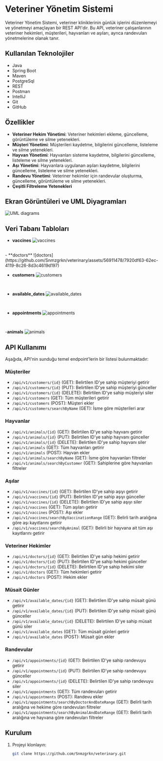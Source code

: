 # Veteriner Yönetim Sistemi

Veteriner Yönetim Sistemi, veteriner kliniklerinin günlük işlerini düzenlemeyi ve yönetmeyi amaçlayan bir REST API'dir. Bu API, veteriner çalışanlarının veteriner hekimleri, müşterileri, hayvanları ve aşıları, ayrıca randevuları yönetmelerine olanak tanır.

## Kullanılan Teknolojiler

- Java
- Spring Boot
- Maven
- PostgreSql
- REST
- Postman
- IntelliJ
- Git
- GitHub

## Özellikler

- **Veteriner Hekim Yönetimi**: Veteriner hekimleri ekleme, güncelleme, görüntüleme ve silme yetenekleri.
- **Müşteri Yönetimi**: Müşterileri kaydetme, bilgilerini güncelleme, listeleme ve silme yetenekleri.
- **Hayvan Yönetimi**: Hayvanları sisteme kaydetme, bilgilerini güncelleme, listeleme ve silme yetenekleri.
- **Aşı Yönetimi**: Hayvanlara uygulanan aşıları kaydetme, bilgilerini güncelleme, listeleme ve silme yetenekleri.
- **Randevu Yönetimi**: Veteriner hekimler için randevular oluşturma, güncelleme, görüntüleme ve silme yetenekleri.
- **Çeşitli Filtreleme Yetenekleri**

## Ekran Görüntüleri ve UML Diyagramları

![UML diagrams](https://github.com/Snmzgrkn/veterinary/assets/56911478/54fc553f-9bf9-4518-915e-db02bc6ce826)


## Veri Tabanı Tabloları
- **vaccines**
![vaccines](https://github.com/Snmzgrkn/veterinary/assets/56911478/41a7f980-60a6-4f95-90cf-dd416c52d5ed)
<br>
- **doctors**
![doctors](https://github.com/Snmzgrkn/veterinary/assets/56911478/7920df63-62ec-4119-8c26-8d3c4619d197)
<br>

- **customers**
![customers](https://github.com/Snmzgrkn/veterinary/assets/56911478/ea0bc581-23cb-469b-9c97-012df114e48d)
<br>

- **available_dates**
![available_dates](https://github.com/Snmzgrkn/veterinary/assets/56911478/c4de3d49-6984-4507-b4b5-7e0cd1124d5e)
<br>

- **appointments**
![appointments](https://github.com/Snmzgrkn/veterinary/assets/56911478/7534890a-d621-42db-865e-d01b84e0af63)
<br>

-**animals**
![animals](https://github.com/Snmzgrkn/veterinary/assets/56911478/ab668ef2-2405-4846-870f-42c614e63112)


## API Kullanımı

Aşağıda, API'nin sunduğu temel endpoint'lerin bir listesi bulunmaktadır:

### Müşteriler

- `/api/v1/customers/{id}` (GET): Belirtilen ID'ye sahip müşteriyi getirir
- `/api/v1/customers/{id}` (PUT): Belirtilen ID'ye sahip müşteriyi günceller
- `/api/v1/customers/{id}` (DELETE): Belirtilen ID'ye sahip müşteriyi siler
- `/api/v1/customers` (GET): Tüm müşterileri getirir
- `/api/v1/customers` (POST): Müşteri ekler
- `/api/v1/customers/searchByName` (GET): İsme göre müşterileri arar

### Hayvanlar

- `/api/v1/animals/{id}` (GET): Belirtilen ID'ye sahip hayvanı getirir
- `/api/v1/animals/{id}` (PUT): Belirtilen ID'ye sahip hayvanı günceller
- `/api/v1/animals/{id}` (DELETE): Belirtilen ID'ye sahip hayvanı siler
- `/api/v1/animals` (GET): Tüm hayvanları getirir
- `/api/v1/animals` (POST): Hayvan ekler
- `/api/v1/animals/searchByName` (GET): İsme göre hayvanları filtreler
- `/api/v1/animals/searchByCustomer` (GET): Sahiplerine göre hayvanları filtreler

### Aşılar

- `/api/v1/vaccines/{id}` (GET): Belirtilen ID'ye sahip aşıyı getirir
- `/api/v1/vaccines/{id}` (PUT): Belirtilen ID'ye sahip aşıyı günceller
- `/api/v1/vaccines/{id}` (DELETE): Belirtilen ID'ye sahip aşıyı siler
- `/api/v1/vaccines` (GET): Tüm aşıları getirir
- `/api/v1/vaccines` (POST): Aşı ekler
- `/api/v1/vaccines/searchByVaccinationRange` (GET): Belirli tarih aralığına göre aşı kayıtlarını getirir
- `/api/v1/vaccines/searchByAnimal` (GET): Belirli bir hayvana ait tüm aşı kayıtlarını getirir

### Veteriner Hekimler

- `/api/v1/doctors/{id}` (GET): Belirtilen ID'ye sahip hekimi getirir
- `/api/v1/doctors/{id}` (PUT): Belirtilen ID'ye sahip hekimi günceller
- `/api/v1/doctors/{id}` (DELETE): Belirtilen ID'ye sahip hekimi siler
- `/api/v1/doctors` (GET): Tüm hekimleri getirir
- `/api/v1/doctors` (POST): Hekim ekler

### Müsait Günler

- `/api/v1/available_dates/{id}` (GET): Belirtilen ID'ye sahip müsait günü getirir
- `/api/v1/available_dates/{id}` (PUT): Belirtilen ID'ye sahip müsait günü günceller
- `/api/v1/available_dates/{id}` (DELETE): Belirtilen ID'ye sahip müsait günü siler
- `/api/v1/available_dates` (GET): Tüm müsait günleri getirir
- `/api/v1/available_dates` (POST): Müsait gün ekler

### Randevular

- `/api/v1/appointments/{id}` (GET): Belirtilen ID'ye sahip randevuyu getirir
- `/api/v1/appointments/{id}` (PUT): Belirtilen ID'ye sahip randevuyu günceller
- `/api/v1/appointments/{id}` (DELETE): Belirtilen ID'ye sahip randevuyu siler
- `/api/v1/appointments` (GET): Tüm randevuları getirir
- `/api/v1/appointments` (POST): Randevu ekler
- `/api/v1/appointments/searchByDoctorAndDateRange` (GET): Belirli tarih aralığına ve hekime göre randevuları filtreler
- `/api/v1/appointments/searchByAnimalAndDateRange` (GET): Belirli tarih aralığına ve hayvana göre randevuları filtreler

## Kurulum

1. Projeyi klonlayın:
   ```sh
   git clone https://github.com/Snmzgrkn/veterinary.git
